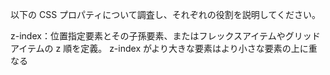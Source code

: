 以下の CSS プロパティについて調査し、それぞれの役割を説明してください。

z-index：位置指定要素とその子孫要素、またはフレックスアイテムやグリッドアイテムの z 順を定義。 z-index がより大きな要素はより小さな要素の上に重なる

